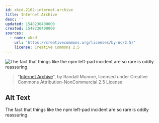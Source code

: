 ```yaml
---
id: xkcd.2102-internet-archive
title: Internet Archive
desc: ''
updated: 1548230400000
created: 1548230400000
sources:
  - name: xkcd
    url: 'https://creativecommons.org/licenses/by-nc/2.5/'
    license: Creative Commons 2.5
---
```

![The fact that things like the npm left-pad incident are so rare is oddly reassuring.](https://imgs.xkcd.com/comics/internet_archive.png)
> "[Internet Archive](https://xkcd.com/2102/)", by Randall Munroe, licensed under Creative Commons Attribution-NonCommercial 2.5 License

## Alt Text
The fact that things like the npm left-pad incident are so rare is oddly reassuring.
